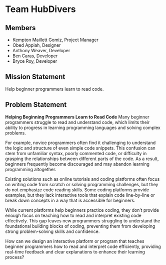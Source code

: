 # Team HubDivers

## Members
- Kempton Maillett Gomiz, Project Manager
- Obed Appiah, Designer
- Anthony Weaver, Developer
- Ben Caras, Developer
- Bryce Roy, Developer

## Mission Statement
Help beginner programmers learn to read code.

## Problem Statement
**Helping Beginning Programmers Learn to Read Code**
Many beginner programmers struggle to read and understand code, which limits their ability to progress in learning programming languages and solving complex problems.

For example, novice programmers often find it challenging to understand the logic and structure of even simple code snippets. This confusion can stem from unfamiliar syntax, poorly commented code, or difficulty in grasping the relationships between different parts of the code. As a result, beginners frequently become discouraged and may abandon learning programming altogether.

Existing solutions such as online tutorials and coding platforms often focus on writing code from scratch or solving programming challenges, but they do not emphasize code reading skills. Some coding platforms provide examples, but they lack interactive tools that explain code line-by-line or break down concepts in a way that is accessible for beginners.

While current platforms help beginners practice coding, they don’t provide enough focus on teaching how to read and interpret existing code effectively. This gap leaves new programmers struggling to understand the foundational building blocks of coding, preventing them from developing strong problem-solving skills and confidence.

How can we design an interactive platform or program that teaches beginner programmers how to read and interpret code efficiently, providing real-time feedback and clear explanations to enhance their learning process?
